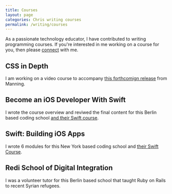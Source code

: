 ```yaml
---
title: Courses
layout: page
categories: Chris writing courses
permalink: /writing/courses
---
```


As a passionate technology educator, I have contributed to writing programming courses. If you're interested in me working on a course for you, then please [connect](/connect) with me.

## CSS in Depth

I am working on a video course to accompany [this forthcomign release](https://www.manning.com/books/css-in-depth) from Manning.

## Become an iOS Developer With Swift

I wrote the course overview and reviwed the final content for this Berlin based coding school [and their Swift course](https://careerfoundry.com/en/courses/become-an-ios-developer).

## Swift: Building iOS Apps

I wrote 6 modules for this New York based coding school and [their Swift Course](https://flatironschool.com).

## Redi School of Digital Integration

I was a volunteer tutor for this Berlin based school that taught Ruby on Rails to recent Syrian refugees.

